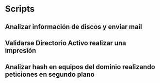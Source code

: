 # Scripts

## Analizar información de discos y enviar mail

## Validarse Directorio Activo realizar una impresión

## Analizar hash en equipos del dominio realizando peticiones en segundo plano
